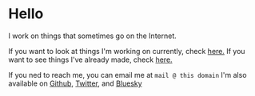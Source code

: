 # Hello 
I work on things that sometimes go on the Internet.

If you want to look at things I'm working on currently, check [here.](/now)
If you want to see things I've already made, check [here.](/projects)

If you ned to reach me, you can email me at `mail @ this domain`
I'm also available on [Github](https://github.com/typicel), [Twitter](https://twitter.com/endatronix), and [Bluesky](https://bsky.app/profile/enzo.social)
